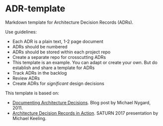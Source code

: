 # ADR-template

Markdown template for Architecture Decision Records (ADRs).

Use guidelines:
 - Each ADR is a plain text, 1-2 page document
 - ADRs should be numbered
 - ADRs should be stored within each project repo
 - Create a separate repo for crosscutting ADRs
 - This template is an example. You can adapt or create your own. But do establish and share a template for ADRs
 - Track ADRs in the backlog
 - Review ADRs
 - Create ADRs for *significant* design decisions

This template is based on: 
 - [Documenting Architecture Decisions](http://thinkrelevance.com/blog/2011/11/15/documenting-architecture-decisions). Blog post by Michael Nygard, 2011.
 - [Architecture Decision Records in Action](https://saturn2017.sched.com/event/9k2y/architecture-decision-records-in-action). SATURN 2017 presentation by Michael Keeling.


